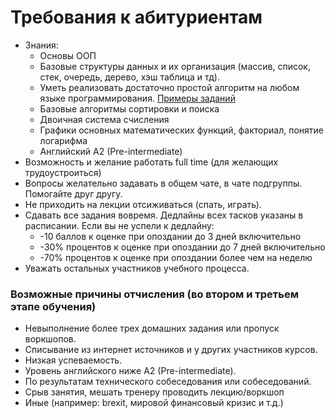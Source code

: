 # Требования к абитуриентам
- Знания:
    - Основы ООП
    - Базовые структуры данных и их организация (массив, список, стек, очередь, дерево, хэш таблица и тд). 
    - Уметь реализовать достаточно простой алгоритм на любом языке программирования. [Примеры заданий](  
http://www.codewars.com/kata/search/java?q=&r%5B%5D=-7&tags=Algorithms&beta=false) 
    - Базовые алгоритмы сортировки и поиска
    - Двоичная система счисления 
    - Графики основных математических функций, факториал, понятие логарифма
    - Английский A2 (Pre-intermediate) 
- Возможность и желание работать full time (для желающих трудоустроиться)
- Вопросы желательно задавать в общем чате, в чате подгруппы. Помогайте друг другу. 
- Не приходить на лекции отсиживаться (спать, играть).
- Сдавать все задания вовремя. Дедлайны всех тасков указаны в расписании. Если вы не успели к дедлайну:
    - -10 баллов к оценке при опоздании до 3 дней включительно
    - -30% процентов к оценке при опоздании до 7 дней включительно
    - -70% процентов к оценке при опоздании более чем на неделю  
- Уважать остальных участников учебного процесса. 

### Возможные причины отчисления (во втором и третьем этапе обучения)
- Невыполнение более трех домашних задания или пропуск воркшопов.
- Списывание из интернет источников и у других участников курсов.
- Низкая успеваемость.
- Уровень английского ниже A2 (Pre-intermediate). 
- По результатам технического собеседования или собеседований.
- Срыв занятия, мешать тренеру проводить лекцию/воркшоп
- Иные (например: brexit, мировой финансовый кризис и т.д.)
